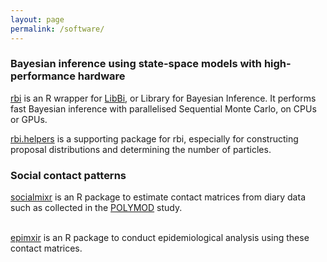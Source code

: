 ```yaml
---
layout: page
permalink: /software/
---
```


<h3>Bayesian inference using state-space models with high-performance hardware</h3>
<a href="https://cran.r-project.org/package=rbi" title="rbi">rbi</a> is an R wrapper for <a href="https://libbi.org" title="LibBi">LibBi</a>, or Library for Bayesian Inference. It performs fast Bayesian inference with parallelised Sequential Monte Carlo, on CPUs or GPUs.<br>

<a href="http://github.com/sbfnk/rbi.helpers" title="rbi.helpers">rbi.helpers</a> is a supporting package for rbi, especially for constructing proposal distributions and determining the number of particles.

<p>
<h3>Social contact patterns</h3>
<a href="http://github.com/sbfnk/socialmixr" title="socialmixr">socialmixr</a> is an R package to estimate contact matrices from diary data such as collected in the <a href="http://journals.plos.org/plosmedicine/article?id=10.1371/journal.pmed.0050074" title="POLYMOD">POLYMOD</a> study.<br><br>

<a href="http://github.com/sbfnk/epimxir" title="epimxir">epimxir</a> is an R package to conduct epidemiological analysis using these contact matrices.
